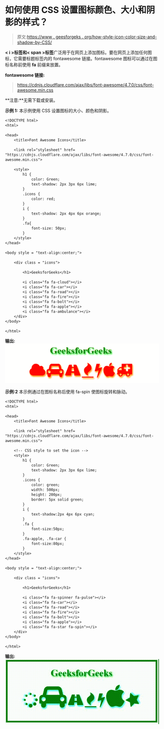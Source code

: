 # 如何使用 CSS 设置图标颜色、大小和阴影的样式？

> 原文:[https://www . geesforgeks . org/how-style-icon-color-size-and-shadow-by-CSS/](https://www.geeksforgeeks.org/how-to-style-icon-color-size-and-shadow-by-using-css/)

**< i >标签和< span >标签**广泛用于在网页上添加图标。要在网页上添加任何图标，它需要标题标签内的 fontawesome 链接。fontawesome 图标可以通过在图标名称前使用 **fa** 前缀来放置。

**fontawesome 链接:**

> https://cdnjs.cloudflare.com/ajax/libs/font-awesome/4.7.0/css/font-awesome.min.css

**注意:**无需下载或安装。

**示例 1:** 本示例使用 CSS 设置图标的大小、颜色和阴影。

```
<!DOCTYPE html>
<html>

<head>
    <title>Font Awesome Icons</title>

    <link rel="stylesheet" href=
"https://cdnjs.cloudflare.com/ajax/libs/font-awesome/4.7.0/css/font-awesome.min.css">

    <style>
        h1 {
            color: Green;
            text-shadow: 2px 3px 6px lime;
        }
        .icons {
            color: red;
        }
        i {
            text-shadow: 2px 4px 6px orange;
        }
        .fa{
            font-size: 50px;
        }
    </style>
</head>

<body style = "text-align:center;">

    <div class = "icons">

        <h1>GeeksforGeeks</h1>

        <i class="fa fa-cloud"></i>
        <i class="fa fa-car"></i>
        <i class="fa fa-road"></i>
        <i class="fa fa-fire"></i>
        <i class="fa fa-bolt"></i>
        <i class="fa fa-apple"></i>
        <i class="fa fa-ambulance"></i>
    </div>
</body>

</html>                           
```

**输出:**
![](img/f1960f7d3b49d56ad4a0b33adcd6e33e.png)

**示例:2** 本示例通过在图标名称后使用 fa-spin 使图标旋转和脉动。

```
<!DOCTYPE html>
<html>

<head>
    <title>Font Awesome Icons</title>

    <link rel="stylesheet" href=
"https://cdnjs.cloudflare.com/ajax/libs/font-awesome/4.7.0/css/font-awesome.min.css">

    <!-- CSS style to set the icon -->
    <style>
        h1 {
            color: Green;
            text-shadow: 2px 3px 6px lime;
        }
        .icons {
            color: green;
            width: 500px;
            height: 200px;
            border: 5px solid green;
        }
        i {
            text-shadow:2px 4px 6px cyan;
        }
        .fa {
            font-size:50px;
        }
        .fa-apple, .fa-car {
            font-size:80px;
        }
    </style>
</head>

<body style = "text-align:center;">

    <div class = "icons">

        <h1>GeeksforGeeks</h1>

        <i class="fa fa-spinner fa-pulse"></i>
        <i class="fa fa-car"></i>
        <i class="fa fa-road"></i>
        <i class="fa fa-fire"></i>
        <i class="fa fa-bolt"></i>
        <i class="fa fa-apple"></i>
        <i class="fa fa-star fa-spin"></i>
    </div>
</body>

</html>                    
```

**输出:**
![](img/a91a4a4d34bc819968b7ed7e838335c4.png)